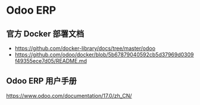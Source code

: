 
# Odoo ERP

## 官方 Docker 部署文档
- https://github.com/docker-library/docs/tree/master/odoo
- https://github.com/odoo/docker/blob/5b67879040592cb5d37969d0309f49355ece7d05/README.md

## Odoo ERP 用户手册
https://www.odoo.com/documentation/17.0/zh_CN/

